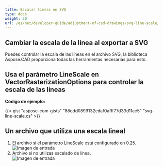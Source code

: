 ```yaml
---
title: Escalar líneas en SVG
type: docs
weight: 20
url: /es/net/developer-guide/adjustment-of-cad-drawings/svg-line-scale/
---
```



## **Cambiar la escala de la línea al exportar a SVG**

Puedes controlar la escala de las líneas en el archivo SVG, la biblioteca Aspose.CAD proporciona todas las herramientas necesarias para esto.

## **Usa el parámetro LineScale en VectorRasterizationOptions para controlar la escala de las líneas**

**Código de ejemplo:**

{{< gist "aspose-com-gists" "88cdd0899132edaf0afff77d33d11ae5" "svg-line-scale.cs" >}}


## Un archivo que utiliza una escala lineal
1. El archivo si el parámetro LineScale está configurado en 0.25.<br>
![Imagen de entrada](/cad/_assets/guide/svg/line_scale_0.25.png)<br>
1. Archivo si no utilizas escalado de línea.<br>
![Imagen de entrada](/cad/_assets/guide/svg/basic_options.png)<br>
